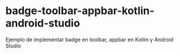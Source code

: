 # badge-toolbar-appbar-kotlin-android-studio


Ejemplo de implementar badge en toolbar, appbar en Kotlin y Android Studio
